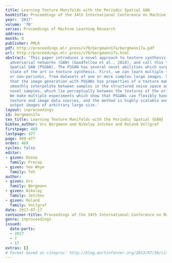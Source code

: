 ```yaml
---
title: Learning Texture Manifolds with the Periodic Spatial GAN
booktitle: Proceedings of the 34th International Conference on Machine Learning
year: '2017'
volume: '70'
series: Proceedings of Machine Learning Research
address: 
month: 0
publisher: PMLR
pdf: http://proceedings.mlr.press/v70/bergmann17a/bergmann17a.pdf
url: http://proceedings.mlr.press/v70/bergmann17a.html
abstract: 'This paper introduces a novel approach to texture synthesis based on generative
  adversarial networks (GAN) (Goodfellow et al., 2014), and call this technique Periodic
  Spatial GAN (PSGAN). The PSGAN has several novel abilities which surpass the current
  state of the art in texture synthesis. First, we can learn multiple textures, periodic
  or non-periodic, from datasets of one or more complex large images. Second, we show
  that the image generation with PSGANs has properties of a texture manifold: we can
  smoothly interpolate between samples in the structured noise space and generate
  novel samples, which lie perceptually between the textures of the original dataset.
  We make multiple experiments which show that PSGANs can flexibly handle diverse
  texture and image data sources, and the method is highly scalable and can generate
  output images of arbitrary large size.'
layout: inproceedings
id: bergmann17a
tex_title: Learning Texture Manifolds with the Periodic Spatial {GAN}
bibtex_author: Urs Bergmann and Nikolay Jetchev and Roland Vollgraf
firstpage: 469
lastpage: 477
page: 469-477
order: 469
cycles: false
editor:
- given: Doina
  family: Precup
- given: Yee Whye
  family: Teh
author:
- given: Urs
  family: Bergmann
- given: Nikolay
  family: Jetchev
- given: Roland
  family: Vollgraf
date: 2017-07-17
container-title: Proceedings of the 34th International Conference on Machine Learning
genre: inproceedings
issued:
  date-parts:
  - 2017
  - 7
  - 17
extras: []
# Format based on citeproc: http://blog.martinfenner.org/2013/07/30/citeproc-yaml-for-bibliographies/
---
```

